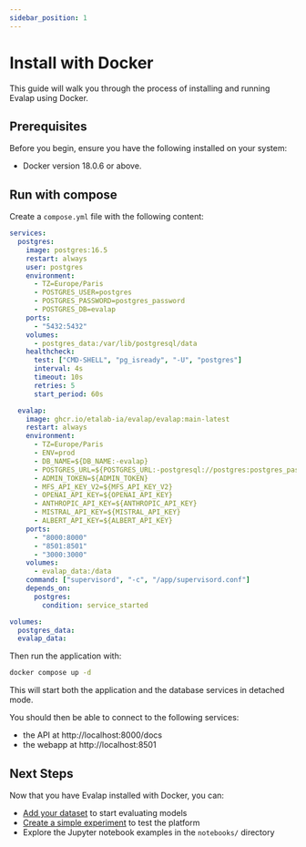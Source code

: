 ```yaml
---
sidebar_position: 1
---
```


# Install with Docker

This guide will walk you through the process of installing and running Evalap using Docker.

## Prerequisites

Before you begin, ensure you have the following installed on your system:

- Docker version 18.0.6 or above.

## Run with compose

Create a `compose.yml` file with the following content:

```yaml
services:
  postgres:
    image: postgres:16.5
    restart: always
    user: postgres
    environment:
      - TZ=Europe/Paris
      - POSTGRES_USER=postgres
      - POSTGRES_PASSWORD=postgres_password
      - POSTGRES_DB=evalap
    ports:
      - "5432:5432"
    volumes:
      - postgres_data:/var/lib/postgresql/data
    healthcheck:
      test: ["CMD-SHELL", "pg_isready", "-U", "postgres"]
      interval: 4s
      timeout: 10s
      retries: 5
      start_period: 60s

  evalap:
    image: ghcr.io/etalab-ia/evalap/evalap:main-latest
    restart: always
    environment:
      - TZ=Europe/Paris
      - ENV=prod
      - DB_NAME=${DB_NAME:-evalap}
      - POSTGRES_URL=${POSTGRES_URL:-postgresql://postgres:postgres_password@postgres:5432/evalap}
      - ADMIN_TOKEN=${ADMIN_TOKEN}
      - MFS_API_KEY_V2=${MFS_API_KEY_V2}
      - OPENAI_API_KEY=${OPENAI_API_KEY}
      - ANTHROPIC_API_KEY=${ANTHROPIC_API_KEY}
      - MISTRAL_API_KEY=${MISTRAL_API_KEY}
      - ALBERT_API_KEY=${ALBERT_API_KEY}
    ports:
      - "8000:8000"
      - "8501:8501"
      - "3000:3000"
    volumes:
      - evalap_data:/data
    command: ["supervisord", "-c", "/app/supervisord.conf"]
    depends_on:
      postgres:
        condition: service_started

volumes:
  postgres_data:
  evalap_data:
```

Then run the application with:

```bash
docker compose up -d
```

This will start both the application and the database services in detached mode.

You should then be able to connect to the following services:
- the API at http://localhost:8000/docs
- the webapp at http://localhost:8501


## Next Steps

Now that you have Evalap installed with Docker, you can:

- [Add your dataset](../user-guides/add-your-dataset.md) to start evaluating models
- [Create a simple experiment](../user-guides/create-a-simple-experiment.md) to test the platform
- Explore the Jupyter notebook examples in the `notebooks/` directory
